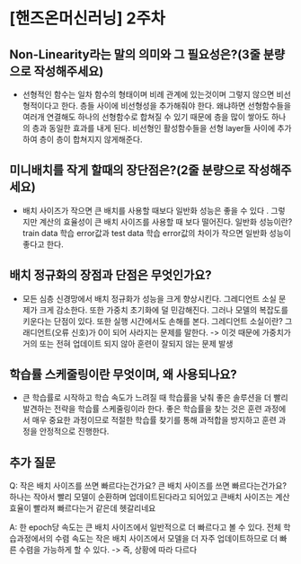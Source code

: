 # [핸즈온머신러닝] 2주차

## Non-Linearity라는 말의 의미와 그 필요성은?(3줄 분량으로 작성해주세요)

- 선형적인 함수는 일차 함수의 형태이며 비례 관계에 있는것이며 그렇지 않으면 비선형적이다고 한다. 층들 사이에 비선형성을 추가해줘야 한다. 왜냐하면 선형함수들을 여러개 연결해도 하나의 선형함수로 합쳐질 수 있기 때문에 층을 많이 쌓아도 하나의 층과 동일한 효과를 내게 된다. 비선형인 활성함수들을 선형 layer들 사이에 추가하여 층이 층이 합쳐지지 않게해준다.


## 미니배치를 작게 할때의 장단점은?(2줄 분량으로 작성해주세요)

- 배치 사이즈가 작으면 큰 배치를 사용할 때보다 일반화 성능은 좋을 수 있다 . 그렇지만 계산의 효율성이 큰 배치 사이즈를 사용할 때 보다 떨어진다.
일반화 성능이란?
    train data 학습 error값과 test data 학습 error값의 차이가 작으면 일반화 성능이 좋다고 한다.


## 배치 정규화의 장점과 단점은 무엇인가요?

- 모든 심층 신경망에서 배치 정규화가 성능을 크게 향상시킨다. 그레디언트 소실 문제가 크게 감소한다. 또한 가중치 초기화에 덜 민감해진다. 그러나 모델의 복잡도를 키운다는 단점이 있다. 또한 실행 시간에서도 손해를 본다.
그레디언트 소실이란?
    그래디언트(오류 신호)가 0이 되어 사라지는 문제를 말한다. -> 이것 때문에 가중치가 거의 또는 전혀 업데이트 되지 않아 훈련이 잘되지 않는 문제 발생


## 학습률 스케줄링이란 무엇이며, 왜 사용되나요?

- 큰 학습률로 시작하고 학습 속도가 느려질 때 학습률을 낮춰 좋은 솔루션을 더 빨리 발견하는 전략을 학습률 스케줄링이라 한다. 좋은 학습률을 찾는 것은 훈련 과정에서 매우 중요한 과정이므로 적절한 학습률 찾기를 통해 과적합을 방지하고 훈련 과정을 안정적으로 진행한다.


## 추가 질문

Q: 작은 배치 사이즈를 쓰면 빠르다는건가요? 큰 배치 사이즈를 쓰면 빠르다는건가요? 하나는 작아서 빨리 모델이 순환하며 업데이트된다라고 되어있고 큰배치 사이즈는 계산효율이 빨라져 빠르다는거 같은데 헷갈리네요

A: 한 epoch당 속도는 큰 배치 사이즈에서 일반적으로 
더 빠르다고 볼 수 있다.
전체 학습과정에서의 수렴 속도는 작은 배치 사이즈에서 모델을 더 자주 업데이트하므로 더 빠른 수렴을 가능하게 할 수 있다.
-> 즉, 상황에 따라 다르다
